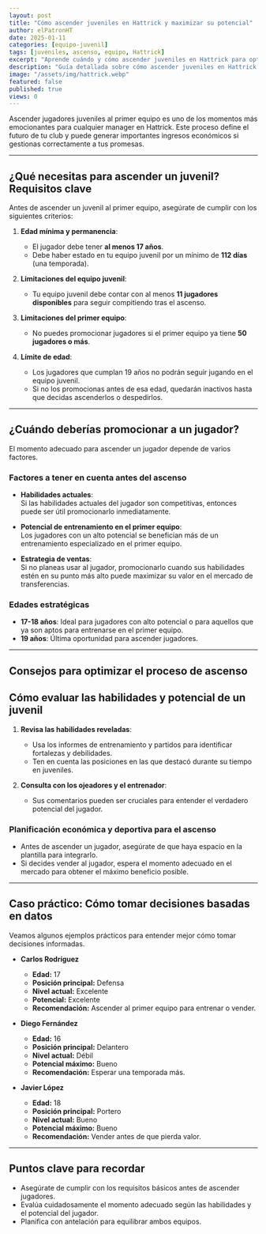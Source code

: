 ```yaml
---
layout: post
title: "Cómo ascender juveniles en Hattrick y maximizar su potencial"
author: elPatronHT
date: 2025-01-11
categories: [equipo-juvenil]
tags: [juveniles, ascenso, equipo, Hattrick]
excerpt: "Aprende cuándo y cómo ascender juveniles en Hattrick para optimizar su desarrollo y aumentar su valor en el mercado."
description: "Guía detallada sobre cómo ascender juveniles en Hattrick. Conoce los requisitos, el mejor momento para hacerlo y cómo aprovechar su potencial al máximo."
image: "/assets/img/hattrick.webp"
featured: false
published: true
views: 0
---
```


Ascender jugadores juveniles al primer equipo es uno de los momentos más emocionantes para cualquier manager en Hattrick. Este proceso define el futuro de tu club y puede generar importantes ingresos económicos si gestionas correctamente a tus promesas.

---

## ¿Qué necesitas para ascender un juvenil? Requisitos clave

Antes de ascender un juvenil al primer equipo, asegúrate de cumplir con los siguientes criterios:

1. **Edad mínima y permanencia**:

   - El jugador debe tener **al menos 17 años**.
   - Debe haber estado en tu equipo juvenil por un mínimo de **112 días** (una temporada).

2. **Limitaciones del equipo juvenil**:

   - Tu equipo juvenil debe contar con al menos **11 jugadores disponibles** para seguir compitiendo tras el ascenso.

3. **Limitaciones del primer equipo**:

   - No puedes promocionar jugadores si el primer equipo ya tiene **50 jugadores o más**.

4. **Límite de edad**:
   - Los jugadores que cumplan 19 años no podrán seguir jugando en el equipo juvenil.
   - Si no los promocionas antes de esa edad, quedarán inactivos hasta que decidas ascenderlos o despedirlos.

---

## ¿Cuándo deberías promocionar a un jugador?

El momento adecuado para ascender un jugador depende de varios factores.

### Factores a tener en cuenta antes del ascenso

- **Habilidades actuales**:  
   Si las habilidades actuales del jugador son competitivas, entonces puede ser útil promocionarlo inmediatamente.

- **Potencial de entrenamiento en el primer equipo**:  
   Los jugadores con un alto potencial se benefician más de un entrenamiento especializado en el primer equipo.

- **Estrategia de ventas**:  
   Si no planeas usar al jugador, promocionarlo cuando sus habilidades estén en su punto más alto puede maximizar su valor en el mercado de transferencias.

### Edades estratégicas

- **17-18 años**: Ideal para jugadores con alto potencial o para aquellos que ya son aptos para entrenarse en el primer equipo.
- **19 años**: Última oportunidad para ascender jugadores.

---

## Consejos para optimizar el proceso de ascenso

## Cómo evaluar las habilidades y potencial de un juvenil

1. **Revisa las habilidades reveladas**:

   - Usa los informes de entrenamiento y partidos para identificar fortalezas y debilidades.
   - Ten en cuenta las posiciones en las que destacó durante su tiempo en juveniles.

2. **Consulta con los ojeadores y el entrenador**:
   - Sus comentarios pueden ser cruciales para entender el verdadero potencial del jugador.

### Planificación económica y deportiva para el ascenso

- Antes de ascender un jugador, asegúrate de que haya espacio en la plantilla para integrarlo.
- Si decides vender al jugador, espera el momento adecuado en el mercado para obtener el máximo beneficio posible.

---

## Caso práctico: Cómo tomar decisiones basadas en datos

Veamos algunos ejemplos prácticos para entender mejor cómo tomar decisiones informadas.

- **Carlos Rodríguez**

  - **Edad:** 17
  - **Posición principal:** Defensa
  - **Nivel actual:** Excelente
  - **Potencial:** Excelente
  - **Recomendación:** Ascender al primer equipo para entrenar o vender.

- **Diego Fernández**

  - **Edad:** 16
  - **Posición principal:** Delantero
  - **Nivel actual:** Débil
  - **Potencial máximo:** Bueno
  - **Recomendación:** Esperar una temporada más.

- **Javier López**
  - **Edad:** 18
  - **Posición principal:** Portero
  - **Nivel actual:** Bueno
  - **Potencial máximo:** Bueno
  - **Recomendación:** Vender antes de que pierda valor.

---

## Puntos clave para recordar

- Asegúrate de cumplir con los requisitos básicos antes de ascender jugadores.
- Evalúa cuidadosamente el momento adecuado según las habilidades y el potencial del jugador.
- Planifica con antelación para equilibrar ambos equipos.
